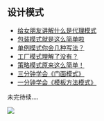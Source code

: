 ## 设计模式 ##

- [给女朋友讲解什么是代理模式](https://segmentfault.com/a/1190000014764125)
- [包装模式就是这么简单啦](https://segmentfault.com/a/1190000014771830)
- [单例模式你会几种写法？](https://segmentfault.com/a/1190000014888431)
- [工厂模式理解了没有？](https://segmentfault.com/a/1190000014949595)
- [策略模式原来这么简单！](https://segmentfault.com/a/1190000017549609)
- [三分钟学会《门面模式》](https://segmentfault.com/a/1190000017568892)
- [一分钟学会《模板方法模式》](https://segmentfault.com/a/1190000017755960)


未完待续....

![](https://i.imgur.com/cWnmGYD.jpg)




